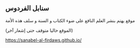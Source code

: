 

## سنابل الفردوس
موقع يهتم بنشر العلم النافع على ضوء الكتاب و السنة و سلف هذه الأمة

(الموقع حاليا متوقف حتى إشعار آخر)

https://sanabel-al-firdaws.github.io/
